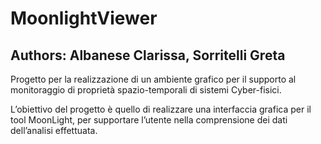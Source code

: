 <h1> MoonlightViewer</h1>
<h2> Authors: Albanese Clarissa, Sorritelli Greta</h2>

Progetto per la realizzazione di un	ambiente grafico per il supporto al monitoraggio di proprietà
spazio-temporali di sistemi Cyber-fisici.

L’obiettivo del	progetto è quello di realizzare una interfaccia grafica per il tool MoonLight,
per supportare l’utente nella comprensione dei dati dell’analisi effettuata.

